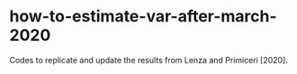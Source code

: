 # how-to-estimate-var-after-march-2020
Codes to replicate and update the results from Lenza and Primiceri [2020]. 
